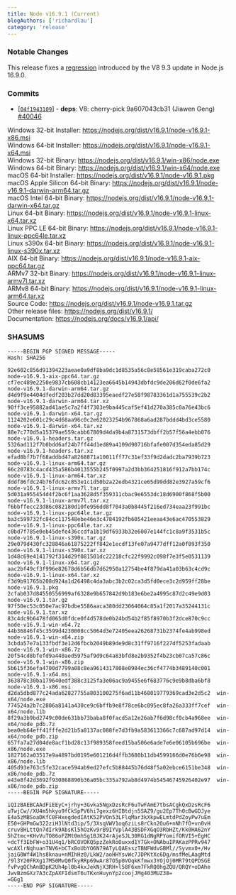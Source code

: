 ```yaml
---
title: Node v16.9.1 (Current)
blogAuthors: ['richardlau']
category: 'release'
---
```


### Notable Changes

This release fixes a [regression](https://github.com/nodejs/node/issues/40030) introduced by the V8 9.3 update in Node.js 16.9.0.

### Commits

- [[`04f1943109`](https://github.com/nodejs/node/commit/04f1943109)] - **deps**: V8: cherry-pick 9a607043cb31 (Jiawen Geng) [#40046](https://github.com/nodejs/node/pull/40046)

Windows 32-bit Installer: https://nodejs.org/dist/v16.9.1/node-v16.9.1-x86.msi<br />
Windows 64-bit Installer: https://nodejs.org/dist/v16.9.1/node-v16.9.1-x64.msi<br />
Windows 32-bit Binary: https://nodejs.org/dist/v16.9.1/win-x86/node.exe<br />
Windows 64-bit Binary: https://nodejs.org/dist/v16.9.1/win-x64/node.exe<br />
macOS 64-bit Installer: https://nodejs.org/dist/v16.9.1/node-v16.9.1.pkg<br />
macOS Apple Silicon 64-bit Binary: https://nodejs.org/dist/v16.9.1/node-v16.9.1-darwin-arm64.tar.gz<br />
macOS Intel 64-bit Binary: https://nodejs.org/dist/v16.9.1/node-v16.9.1-darwin-x64.tar.gz<br />
Linux 64-bit Binary: https://nodejs.org/dist/v16.9.1/node-v16.9.1-linux-x64.tar.xz<br />
Linux PPC LE 64-bit Binary: https://nodejs.org/dist/v16.9.1/node-v16.9.1-linux-ppc64le.tar.xz<br />
Linux s390x 64-bit Binary: https://nodejs.org/dist/v16.9.1/node-v16.9.1-linux-s390x.tar.xz<br />
AIX 64-bit Binary: https://nodejs.org/dist/v16.9.1/node-v16.9.1-aix-ppc64.tar.gz<br />
ARMv7 32-bit Binary: https://nodejs.org/dist/v16.9.1/node-v16.9.1-linux-armv7l.tar.xz<br />
ARMv8 64-bit Binary: https://nodejs.org/dist/v16.9.1/node-v16.9.1-linux-arm64.tar.xz<br />
Source Code: https://nodejs.org/dist/v16.9.1/node-v16.9.1.tar.gz<br />
Other release files: https://nodejs.org/dist/v16.9.1/<br />
Documentation: https://nodejs.org/docs/v16.9.1/api/

### SHASUMS

```
-----BEGIN PGP SIGNED MESSAGE-----
Hash: SHA256

92e602c856d91394223aeae0a9df8ba9dc1d8535a56c8e58561e319caba272c0  node-v16.9.1-aix-ppc64.tar.gz
cf7ec489e2250e9837cb608cb14123ea6645b14943dbfdc9de206d62f0de6fa2  node-v16.9.1-darwin-arm64.tar.gz
d4d9f9e4404dfedf203b27dd20d83395eaedf27e58f98783361d1a755539c2b2  node-v16.9.1-darwin-arm64.tar.xz
90ff3ce95882ad41ae5c7a2f4f7303e9ba445caf5ef41d270a385c0a76e43bc6  node-v16.9.1-darwin-x64.tar.gz
1124202e601c29c4d68aa96c0c2e62023254b967868a6ad287bddd4bd3ce5580  node-v16.9.1-darwin-x64.tar.xz
88e7c770d5a15379ae559cabb67809d4da9b4a8731573dbff2b57f56a4ebb076  node-v16.9.1-headers.tar.gz
5326ad112f7b0bdd6af24b7ff44d1ed89a4109d90716bfafe007d354eda85d29  node-v16.9.1-headers.tar.xz
efad8bf7b7f68addbd47a8268871a10011ff77c31ef33f9d2dadc2ba7939b723  node-v16.9.1-linux-arm64.tar.gz
66c20783c4acd435a586b4013555b245f0997a2d3bb364251816f912a7bb174c  node-v16.9.1-linux-arm64.tar.xz
dddf86fdc24b76fdc62c853e1c1d50b2a22edb4321ce65d99dd82e3927a59cf6  node-v16.9.1-linux-armv7l.tar.gz
5d031a955454d4f2bc6f1aa3628d5f359311cbac9e6553dc18d6900f868f5b00  node-v16.9.1-linux-armv7l.tar.xz
f6bbffecc23d86c082180d10fe956dd8f7043a0b8445f216ed734eaa23f991bc  node-v16.9.1-linux-ppc64le.tar.gz
ba3c599732fc84cc117548ebe46e3c4784192fb605421eeaa43e6ac470553829  node-v16.9.1-linux-ppc64le.tar.xz
c0bd7f785e0eb45defe436ccdfa1b19df6933b32e6007e144fc1c8a9f3531b5c  node-v16.9.1-linux-s390x.tar.gz
29e079d430fc328846a61875222ff842e1ecdf13fe07a9477dff12a0f893f350  node-v16.9.1-linux-s390x.tar.xz
1d48c69e4141792f314d29f081501dc22218cfc22f9992c098f7e3f5e0531139  node-v16.9.1-linux-x64.tar.gz
aac2bf49cf3f996e82678d6b56db7d62950a12754be4f879da41a03b63c4cd9c  node-v16.9.1-linux-x64.tar.xz
f3d9b91765b208d924a1d26498c4da3abc3b2c02ca3d5fd0ece3c2d959ff28be  node-v16.9.1.pkg
2cfab037d84550556999af6328e9b657842d9b183e6be2a4995c87d2c49e9d03  node-v16.9.1.tar.gz
97f50ec53c050e7ac97bdbe5586aaca380dd23064064c85a1f2017a35244131c  node-v16.9.1.tar.xz
83c4dc9b6478fd065d0fdce0f4d578de0b24bd54b2f85f8970b3f2dce870c9cc  node-v16.9.1-win-x64.7z
44b36846f45c3599d4230008cc5064d3e72405eea26268731b2374fe4ab998ed  node-v16.9.1-win-x64.zip
3cbda57e7a133fbdf3e12d6fbcb2049b89de9d8c31ff9716f227df5253fadaab  node-v16.9.1-win-x86.7z
20f54cd8bfefd9a440aed5975af9d9c64a83bfd8e2b9352f4b23cb07ca57c86c  node-v16.9.1-win-x86.zip
5b615f36efa4700d7799a08c8ea9614317808e0984ec36cf4774b3489140c001  node-v16.9.1-x64.msi
363878c30ba179640edf388c3125fa3e06ac9a9455e6f683776c9e9b8dba6bf8  node-v16.9.1-x86.msi
d2da5dbd877c24ada62827755a803100275f6ad11b468019779369cad3e2d5c2  win-x64/node.exe
774524a2b7c2806a8141a430ce9c6bffb9e8f78ce6bc095ec8fa26a333ff7cef  win-x64/node.lib
8f29a3b9bd2749c00de631bb73baba8f0facd5a12e26ab7f6d98cf0cb4a968ee  win-x64/node_pdb.7z
bea0eb64eff41fffe2d21b5a8137ac088fe7d3fb9a583613366c7c687ad97d14  win-x64/node_pdb.zip
657fa7a27d04de8acf1bd28c13f989358feed15ba506e6ade7e6e06105b696be  win-x86/node.exe
1827162a03517e9a4897bd0195e601216d4ffb3680b11db4599166d0e76b6e98  win-x86/node.lib
405d93e763c5fe32cace594ab9ed27efc5b88445b76d48f5a02ebce6151be348  win-x86/node_pdb.7z
e43e8f42d3692f930868890b36a05bc335a792ab8d4974b54546745926402e97  win-x86/node_pdb.zip
-----BEGIN PGP SIGNATURE-----

iQIzBAEBCAAdFiEEyC+jrhy+3Gvka5NgxDzsRcF6uTwFAmE7tbsACgkQxDzsRcF6
uTwjCw//XU4m5hkyo9fCkSpPV6hi7gexz6HIBtdjn5SAZ9/gu2Ep7Th0cBwGDJye
E4a5zMBSoaDKfC0FHxegdedIAtK52PVOn53LFlqMar3kXkpwELmtdPdZoyPw7uEm
E50+GHPmGw322ziH3lNtd3ip/5/3XsqVWV1oq6ziLs8rCkn2Ou6+nNh7fO+vn0vH
cruv8HLttQn7dIrk9AbsKl5hOzKv9rB9IYVplA43BSDFXGqO3RbHZt/Kk0HA62nY
5hZtmc+KHvVuTO86oFZMt0mhSg1BJK24rAjeSJL30RG1dNgRPYomifORVI5+EgHC
+dcTf3EbFW+o31U4q1/bRCOVOKQ5pzZekRoOuxxd1Y7Gk+ONAbuIPAKazPPRv947
wcAXlrNqhuanTNV6+bCTxBoUbYO6N79ATyLQAEsszTBNFWdvGBMl//Syvmx0+/Hv
jaiG0Wf4W1hs8knau+nMIhHz0/LkW2/aoHHYsvWc7JDPKtXc6Dg/msfMeLAagMtd
/9l3Y20FRXg17M50MvQ0fkyRRp69wAr87O5p0VOqkKfmwx3YOjOj0MR79tQPDSGE
fvPvgQChAnBDpK2Uh4pl0b4kxJekNjX3RH+l58F6xm7FkRQ0hgZQU/QRQY+oDAhe
JwvBzmGXz7A3cZpAXFIdsmT6uTKxnHuynYp2coojJMg403MUZ38=
=GGg1
-----END PGP SIGNATURE-----

```
